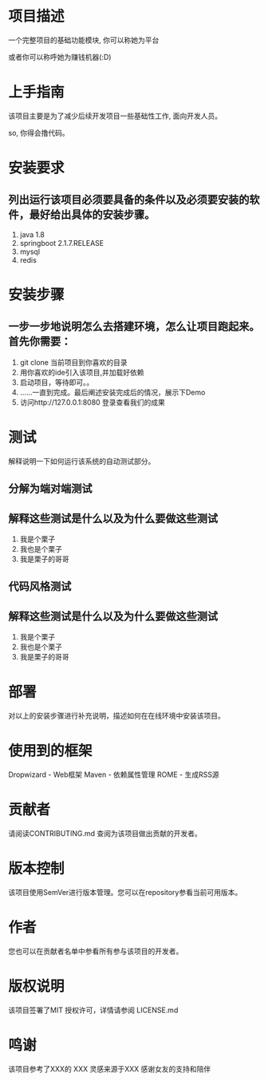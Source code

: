 # 项目描述

一个完整项目的基础功能模块, 你可以称她为平台

或者你可以称呼她为赚钱机器(:D)

# 上手指南

该项目主要是为了减少后续开发项目一些基础性工作, 面向开发人员。

so, 你得会撸代码。

# 安装要求

## 列出运行该项目必须要具备的条件以及必须要安装的软件，最好给出具体的安装步骤。

1. java 1.8
2. springboot 2.1.7.RELEASE
3. mysql
4. redis

# 安装步骤

## 一步一步地说明怎么去搭建环境，怎么让项目跑起来。首先你需要：

1. git clone 当前项目到你喜欢的目录
2. 用你喜欢的ide引入该项目,并加载好依赖
3. 启动项目，等待即可。。
4.  ......一直到完成。最后阐述安装完成后的情况，展示下Demo
5. 访问http://127.0.0.1:8080 登录查看我们的成果

# 测试

解释说明一下如何运行该系统的自动测试部分。

## 分解为端对端测试

## 解释这些测试是什么以及为什么要做这些测试

1.  我是个栗子
2.  我也是个栗子
3.  我是栗子的哥哥

## 代码风格测试

## 解释这些测试是什么以及为什么要做这些测试

1.  我是个栗子
2.  我也是个栗子
3.  我是栗子的哥哥

# 部署

对以上的安装步骤进行补充说明，描述如何在在线环境中安装该项目。

# 使用到的框架

Dropwizard - Web框架 Maven - 依赖属性管理 ROME - 生成RSS源

# 贡献者

请阅读CONTRIBUTING.md 查阅为该项目做出贡献的开发者。

# 版本控制

该项目使用SemVer进行版本管理。您可以在repository参看当前可用版本。

# 作者

您也可以在贡献者名单中参看所有参与该项目的开发者。

# 版权说明

该项目签署了MIT 授权许可，详情请参阅 LICENSE.md

# 鸣谢

该项目参考了XXX的 XXX 灵感来源于XXX 感谢女友的支持和陪伴

